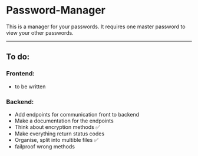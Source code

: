 # Password-Manager

This is a manager for your passwords. It requires one master password to view your other passwords.

---

## To do:

### Frontend:

- to be written

### Backend:

- Add endpoints for communication front to backend
- Make a documentation for the endpoints
- Think about encryption methods ✅
- Make everything return status codes
- Organise, split into multible files ✅
- failproof wrong methods
